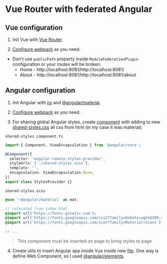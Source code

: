 # Vue Router with federated Angular

## Vue configuration

1. Init Vue with [Vue Router](https://router.vuejs.org/ru/).

2. [Configure webpack](../angular-react-vue/README.md) as you need.

- Don't use `publicPath` property inside `ModuleFederationPlugin` configuration or your routes will be broken:
  - Home - http://localhost:8081/http://localhost:8081/
  - About - http://localhost:8081/http://localhost:8081/about

## Angular configuration

1. Init Angular with [nx](https://nx.dev/) and [@angular/material](https://material.angular.io/).

2. [Configure webpack](../angular-react-vue/README.md) as you need.

3. For sharing global Angular styles, create [component](./angular-remote/libs/shared/styles-provider/src/lib/shared-styles.component.ts) with adding to new [shared-styles.css](./angular-remote/libs/shared/styles-provider/src/lib/shared-styles.scss) all css from html (in my case it was material):

`shared-styles.component.ts`

```ts
import { Component, ViewEncapsulation } from '@angular/core';

@Component({
  selector: 'angular-remote-styles-provider',
  styleUrls: ['./shared-styles.scss'],
  template: '',
  encapsulation: ViewEncapsulation.None,
})
export class StylesProvider {}
```

`shared-styles.scss`

```scss
@use '~@angular/material' as mat;

// relocated from index.html
@import url('https://fonts.gstatic.com');
@import url('https://fonts.googleapis.com/css2?family=Roboto:wght@300;400;500&display=swap');
@import url('https://fonts.googleapis.com/icon?family=Material+Icons');

// ...
```

> This component must be inserted on page to bring styles to page

4. Create utils to insert Angular app inside Vue inside new [file](./angular-remote/libs/shared/remote-utils/src/lib/index.ts). One way is define Web Component, so I used [@angular/elements](https://angular.io/guide/elements).
